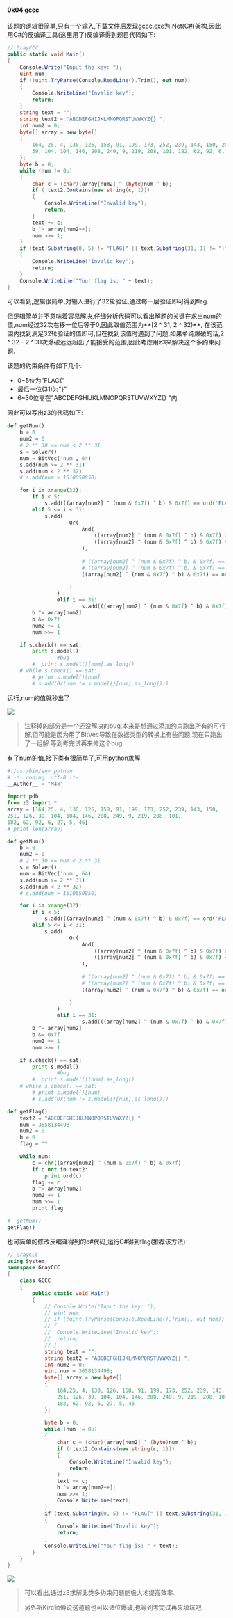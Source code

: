 #### 0x04 gccc

该题的逻辑很简单,只有一个输入,下载文件后发现gccc.exe为.Net(C#)架构,因此用C#的反编译工具(这里用了)反编译得到题目代码如下:

```c#
// GrayCCC
public static void Main()
{
	Console.Write("Input the key: ");
	uint num;
	if (!uint.TryParse(Console.ReadLine().Trim(), out num))
	{
		Console.WriteLine("Invalid key");
		return;
	}
	string text = "";
	string text2 = "ABCDEFGHIJKLMNOPQRSTUVWXYZ{} ";
	int num2 = 0;
	byte[] array = new byte[]
	{
		164, 25, 4, 130, 126, 158, 91, 199, 173, 252, 239, 143, 150, 251, 126, 
		39, 104, 104, 146, 208, 249, 9, 219, 208, 101, 182, 62, 92, 6, 27, 5, 46
	};
	byte b = 0;
	while (num != 0u)
	{
		char c = (char)(array[num2] ^ (byte)num ^ b);
		if (!text2.Contains(new string(c, 1)))
		{
			Console.WriteLine("Invalid key");
			return;
		}
		text += c;
		b ^= array[num2++];
		num >>= 1;
	}
	if (text.Substring(0, 5) != "FLAG{" || text.Substring(31, 1) != "}")
	{
		Console.WriteLine("Invalid key");
		return;
	}
	Console.WriteLine("Your flag is: " + text);
}
```

可以看到,逻辑很简单,对输入进行了32轮验证,通过每一层验证即可得到flag.

但逻辑简单并不意味着容易解决,仔细分析代码可以看出解题的关键在求出num的值,num经过32次右移一位后等于0,因此取值范围为**[2 ^ 31, 2 ^ 32)**, 在该范围内找到满足32轮验证的值即可,但在找到该值时遇到了问题,如果单纯爆破的话,2 ^ 32 - 2 ^ 31次爆破远远超出了能接受的范围,因此考虑用z3来解决这个多约束问题.

该题的约束条件有如下几个:

- 0~5位为"FLAG{"
- 最后一位(31)为"}"
- 6~30位需在"ABCDEFGHIJKLMNOPQRSTUVWXYZ{} "内

因此可以写出z3的代码如下:

```python
def getNum():
	b = 0
	num2 = 0
	# 2 ** 30 <= num < 2 ** 31
	s = Solver()
	num = BitVec('num', 64)
	s.add(num >= 2 ** 31)
	s.add(num < 2 ** 32)
	# s.add(num > 1510650850)

	for i in xrange(32):
		if i < 5:
			s.add(((array[num2] ^ (num & 0x7f) ^ b) & 0x7f) == ord('FLAG{'[i]))
		elif 5 <= i < 31:
			s.add(
					Or(	
						And(
							((array[num2] ^ (num & 0x7f) ^ b) & 0x7f) >= 65, 
							((array[num2] ^ (num & 0x7f) ^ b) & 0x7f) <= 90, 
						),
						
						# ((array[num2] ^ (num & 0x7f) ^ b) & 0x7f) == ord('{'),
						# ((array[num2] ^ (num & 0x7f) ^ b) & 0x7f) == ord('}'),
						((array[num2] ^ (num & 0x7f) ^ b) & 0x7f) == ord(' ')

					)
				)
                elif i == 31:
                        s.add(((array[num2] ^ (num & 0x7f) ^ b) & 0x7f) == ord('}'))
		b ^= array[num2]
		b &= 0x7f
		num2 += 1
		num >>= 1

	if s.check() == sat:
		print s.model()
                #bug
		#  print s.model()[num].as_long()
	# while s.check() == sat:
		# print s.model()[num]
		# s.add(Or(num != s.model()[num].as_long()))
```

运行,num的值就秒出了

![](https://ws1.sinaimg.cn/large/006AWYXBly1fmyovxowozj30hw03975k.jpg)

> 注释掉的部分是一个还没解决的bug,本来是想通过添加约束跑出所有的可行解,但可能是因为用了BitVec导致在数据类型的转换上有些问题,现在只跑出了一组解.等到考完试再来修这个bug

有了num的值,接下类有很简单了,可用python求解

```python
#!/usr/bin/env python
# -*- coding: utf-8 -*-
__Auther__ = "M4x"

import pdb
from z3 import *
array = [164,25, 4, 130, 126, 158, 91, 199, 173, 252, 239, 143, 150, 
251, 126, 39, 104, 104, 146, 208, 249, 9, 219, 208, 101, 
182, 62, 92, 6, 27, 5, 46]
# print len(array)

def getNum():
	b = 0
	num2 = 0
	# 2 ** 30 <= num < 2 ** 31
	s = Solver()
	num = BitVec('num', 64)
	s.add(num >= 2 ** 31)
	s.add(num < 2 ** 32)
	# s.add(num > 1510650850)

	for i in xrange(32):
		if i < 5:
			s.add(((array[num2] ^ (num & 0x7f) ^ b) & 0x7f) == ord('FLAG{'[i]))
		elif 5 <= i < 31:
			s.add(
					Or(	
						And(
							((array[num2] ^ (num & 0x7f) ^ b) & 0x7f) >= 65, 
							((array[num2] ^ (num & 0x7f) ^ b) & 0x7f) <= 90, 
						),
						
						# ((array[num2] ^ (num & 0x7f) ^ b) & 0x7f) == ord('{'),
						# ((array[num2] ^ (num & 0x7f) ^ b) & 0x7f) == ord('}'),
						((array[num2] ^ (num & 0x7f) ^ b) & 0x7f) == ord(' ')

					)
				)
                elif i == 31:
                        s.add(((array[num2] ^ (num & 0x7f) ^ b) & 0x7f) == ord('}'))
		b ^= array[num2]
		b &= 0x7f
		num2 += 1
		num >>= 1

	if s.check() == sat:
		print s.model()
                #bug
		#  print s.model()[num].as_long()
	# while s.check() == sat:
		# print s.model()[num]
		# s.add(Or(num != s.model()[num].as_long()))

def getFlag():
	text2 = "ABCDEFGHIJKLMNOPQRSTUVWXYZ{} "
	num = 3658134498
	num2 = 0
	b = 0 
	flag = ""

	while num:
		c = chr((array[num2] ^ (num & 0x7f) ^ b) & 0x7f)
		if c not in text2:
			print ord(c)
		flag += c
		b ^= array[num2]
		num2 += 1
		num >>= 1
		print flag

#  getNum()
getFlag()
```

也可简单的修改反编译得到的c#代码,运行C#得到flag(推荐该方法)

```c#
// GrayCCC
using System;
namespace GrayCCC
{
	class GCCC
	{
		public static void Main()
		{
			// Console.Write("Input the key: ");
			// uint num;
			// if (!uint.TryParse(Console.ReadLine().Trim(), out num))
			// {
			// 	Console.WriteLine("Invalid key");
			// 	return;
			// }
			string text = "";
			string text2 = "ABCDEFGHIJKLMNOPQRSTUVWXYZ{} ";
			int num2 = 0;
			uint num = 3658134498;
			byte[] array = new byte[]
			{
				164,25, 4, 130, 126, 158, 91, 199, 173, 252, 239, 143, 150, 
				251, 126, 39, 104, 104, 146, 208, 249, 9, 219, 208, 101, 
				182, 62, 92, 6, 27, 5, 46
			};
			
			byte b = 0;
			while (num != 0u)
			{
				char c = (char)(array[num2] ^ (byte)num ^ b);
				if (!text2.Contains(new string(c, 1)))
				{
					Console.WriteLine("Invalid key");
					return;
				}
				text += c;
				b ^= array[num2++];
				num >>= 1;
				Console.WriteLine(text);
			}
			if (text.Substring(0, 5) != "FLAG{" || text.Substring(31, 1) != "}")
			{
				Console.WriteLine("Invalid key");
				return;
			}
			Console.WriteLine("Your flag is: " + text);
		}
	}
}
```

![](https://ws1.sinaimg.cn/large/006AWYXBly1fmypbvcrrwj311y0lc40y.jpg)



> 可以看出,通过z3求解此类多约束问题能极大地提高效率.
>
> 另外听Kira师傅说这道题也可以诸位爆破,也等到考完试再来填坑吧.

